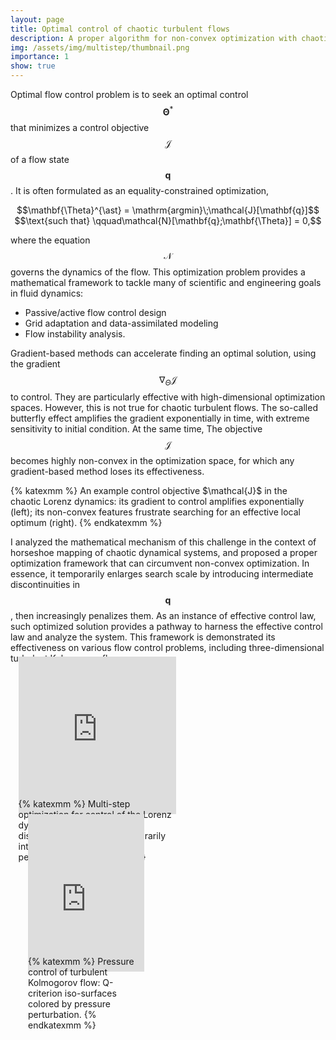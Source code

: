```yaml
---
layout: page
title: Optimal control of chaotic turbulent flows
description: A proper algorithm for non-convex optimization with chaotic dynamics
img: /assets/img/multistep/thumbnail.png
importance: 1
show: true
---
```


Optimal flow control problem is
to seek an optimal control $$\mathbf{\Theta}^{\ast}$$
that minimizes a control objective $$\mathcal{J}$$ of a flow state $$\mathbf{q}$$.
It is often formulated as an equality-constrained optimization,

<center>$$\mathbf{\Theta}^{\ast} = \mathrm{argmin}\;\mathcal{J}[\mathbf{q}]$$
$$\text{such that} \qquad\mathcal{N}[\mathbf{q};\mathbf{\Theta}] = 0,$$</center>

where the equation $$\mathcal{N}$$ governs the dynamics of the flow.
This optimization problem provides a mathematical framework
to tackle many of scientific and engineering goals in fluid dynamics:
* Passive/active flow control design
* Grid adaptation and data-assimilated modeling
* Flow instability analysis.

Gradient-based methods can accelerate finding an optimal solution,
using the gradient $$\nabla_{\Theta}\mathcal{J}$$ to control.
They are particularly effective with high-dimensional optimization spaces.
However, this is not true for chaotic turbulent flows.
The so-called butterfly effect amplifies the gradient exponentially in time,
with extreme sensitivity to initial condition.
At the same time,
The objective $$\mathcal{J}$$ becomes highly non-convex in the optimization space,
for which any gradient-based method loses its effectiveness.

<div class="row">
    <div class="col-sm mt-3 mt-md-0" style="max-width: 95%;">
        <img class="img-fluid rounded z-depth-1" src="{{ '/assets/img/multistep/figure47.png' | relative_url }}" alt="" title="example image"/>
    </div>
</div>
<div class="caption" style="max-width: 95%;">
{% katexmm %}
    An example control objective $\mathcal{J}$ in the chaotic Lorenz dynamics:
    its gradient to control amplifies exponentially (left);
    its non-convex features frustrate searching for an effective local optimum (right).
{% endkatexmm %}
</div>

I analyzed the mathematical mechanism of this challenge
in the context of horseshoe mapping of chaotic dynamical systems,
and proposed a proper optimization framework that can circumvent non-convex optimization.
In essence, it temporarily enlarges search scale by introducing intermediate discontinuities in $$\mathbf{q}$$, then increasingly penalizes them.
As an instance of effective control law, such optimized solution provides a pathway to harness the effective control law and analyze the system.
This framework is demonstrated its effectiveness on various flow control problems,
including three-dimensional turbulent Kolmogorov flow.

<div class="row">
  <div class="col-sm mt-3 mt-md-0" style="padding:50% 0 0 0;position:relative;max-width: 50%;">
    <iframe src="https://player.vimeo.com/video/634809587?h=d2d2328539&amp;badge=0&amp;autopause=0&amp;autoplay=1&amp;loop=1&amp;background=1&amp;player_id=0&amp;app_id=58479" frameborder="0" allow="autoplay; fullscreen; picture-in-picture" allowfullscreen style="position:absolute;top:-10%;left:5%;width:100%;height:100%;" title="lorenz-optim.mp4"></iframe>
    <div class="caption" style="position:absolute;top:80%;left:5%;width:100%;height:100%;">
      {% katexmm %}
          Multi-step optimization for control of the Lorenz dynamics:
          intermediate discontinuities (red) are temporarily introduced,
          then increasingly penalized.
      {% endkatexmm %}
    </div>
  </div>

  <div class="col-sm mt-3 mt-md-0" style="padding:50% 0 0 0;position:relative;max-width: 37%;">
    <iframe src="https://player.vimeo.com/video/634833504?h=01b4efddf7&amp;badge=0&amp;autopause=0&amp;autoplay=1&amp;loop=1&amp;background=1&amp;player_id=0&amp;app_id=58479" frameborder="0" allow="autoplay; fullscreen; picture-in-picture" allowfullscreen style="position:absolute;top:-10%;left:15%;width:100%;height:100%;" title="3DKolmogorov-controlled.mov"></iframe>
    <div class="caption" style="position:absolute;top:80%;left:15%;width:100%;height:100%;">
      {% katexmm %}
          Pressure control of turbulent Kolmogorov flow:
          Q-criterion iso-surfaces colored by pressure perturbation.
      {% endkatexmm %}
    </div>
  </div>
</div>
